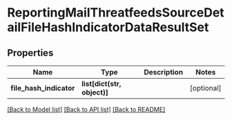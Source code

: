 # ReportingMailThreatfeedsSourceDetailFileHashIndicatorDataResultSet

## Properties
Name | Type | Description | Notes
------------ | ------------- | ------------- | -------------
**file_hash_indicator** | **list[dict(str, object)]** |  | [optional] 

[[Back to Model list]](../README.md#documentation-for-models) [[Back to API list]](../README.md#documentation-for-api-endpoints) [[Back to README]](../README.md)

